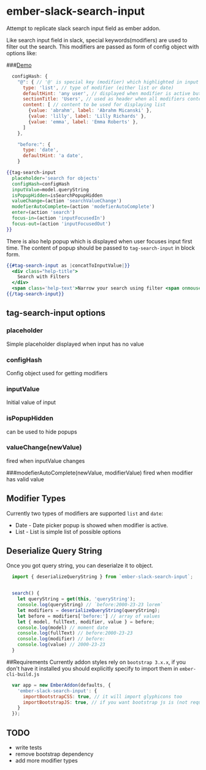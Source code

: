 # ember-slack-search-input
Attempt to replicate slack search input field as ember addon.

Like search input field in slack, special keywords(modifiers) are used to filter out the search. This modifiers are passed as form of config object with options like:

###[Demo](http://ember-slack-search-input.surge.sh)

```javascript
  configHash: {
    "@": { // '@' is special key (modifier) which highlighted in input
      type: 'list', // type of modifier (either list or date)
      defaultHint: 'any user', // displayed when modifier is active but has no value
      sectionTitle: 'Users', // used as header when all modifiers content displayed 
      content: [ // content to be used for displaying list 
        {value: 'abrahm', label: 'Abrahm Micanski' }, 
        {value: 'lilly', label: 'Lilly Richards' },
        {value: 'emma', label: 'Emma Roberts' },
      ]
    },

    "before:": {
      type: 'date', 
      defaultHint: 'a date',
    }
```

```hbs
{{tag-search-input
  placeholder='search for objects'
  configHash=configHash
  inputValue=model.queryString 
  isPopupHidden=isSearchPopupHidden
  valueChange=(action 'searchValueChange')
  modefierAutoComplete=(action 'modefierAutoComplete')
  enter=(action 'search')
  focus-in=(action 'inputFocusedIn')
  focus-out=(action 'inputFocusedOut')
}}
```
There is also help popup which is displayed when user focuses input first time. The content of popup should be passed to `tag-search-input` in block form. 

```hbs
{{#tag-search-input as |concatToInputValue|}}
  <div class="help-title">
    Search with Filters
  </div>
  <span class='help-text'>Narrow your search using filter <span onmousedown={{action concatToInputValue 'before:'}} class='modifier'>before:</span>, <span onmousedown={{action concatToInputValue 'channel:'}} class='modifier'>channel:</span> or <span onmousedown={{action concatToInputValue '@'}} class='modifier'>@</span>. Or press plus key <span onmousedown={{action concatToInputValue '+'}} class='modifier'>+</span> to get all available filters</span>
{{/tag-search-input}}
```

## tag-search-input options

### placeholder
Simple placeholder displayed when input has no value

### configHash
Config object used for getting modifiers

### inputValue
Initial value of input 

### isPopupHidden
can be used to hide popups 

### valueChange(newValue)
fired when inputValue changes 

###modefierAutoComplete(newValue, modifierValue)
fired when modifier has valid value

## Modifier Types
Currently two types of modifiers are supported `list` and `date`:
  * Date - Date picker popup is showed when modifier is active.
  * List - List is simple list of possible options

## Deserialize Query String 
Once you got query string, you can deserialze it to object.

```javascript
  import { deserializeQueryString } from `ember-slack-search-input`;


  search() {
    let queryString = get(this, 'queryString');
    console.log(queryString) // `before:2000-23-23 lorem`
    let modifiers = deserializeQueryString(queryString);
    let before = modifiers['before:'] // array of values
    let { model, fullText, modifier, value } = before;
    console.log(model) // moment date
    console.log(fullText) // before:2000-23-23
    console.log(modifier) // before:
    console.log(value) // 2000-23-23
  }
```

##Requirements 
Currently addon styles rely on `bootstrap 3.x.x`, if you don't have it installed you should explicitly specify to import them in `ember-cli-build.js` 
```javascript 
  var app = new EmberAddon(defaults, {
    'ember-slack-search-input': {
      importBootstrapCSS: true, // it will import glyphicons too 
      importBootstrapJS: true, // if you want bootstrap js is (not required for addon)
    }
  });
```

## TODO
* write tests
* remove bootstrap dependency 
* add more modifier types
